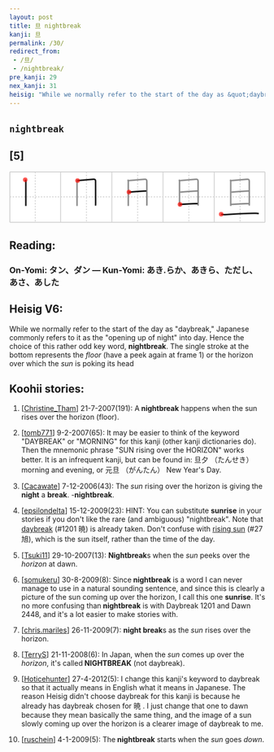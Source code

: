 ```yaml
---
layout: post
title: 旦 nightbreak
kanji: 旦
permalink: /30/
redirect_from:
 - /旦/
 - /nightbreak/
pre_kanji: 29
nex_kanji: 31
heisig: "While we normally refer to the start of the day as &quot;daybreak,&quot; Japanese commonly refers to it as the &quot;opening up of night&quot; into day. Hence the choice of this rather odd key word, <b>nightbreak</b>. The single stroke at the bottom represents the <i>floor</i> (have a peek again at frame 1) or the horizon over which the <i>sun</i> is poking its head"
---
```


## `nightbreak`

## [5]

<div class="stroke"><img src="../images/E697A6.png" /></div>

## Reading:

### On-Yomi: タン、ダン &mdash; Kun-Yomi: あき.らか、あきら、ただし、あさ、あした

## Heisig V6:

While we normally refer to the start of the day as &quot;daybreak,&quot; Japanese commonly refers to it as the &quot;opening up of night&quot; into day. Hence the choice of this rather odd key word, <b>nightbreak</b>. The single stroke at the bottom represents the <i>floor</i> (have a peek again at frame 1) or the horizon over which the <i>sun</i> is poking its head

## Koohii stories:

1) [<a href="http://kanji.koohii.com/profile/Christine_Tham">Christine_Tham</a>] 21-7-2007(191): A<strong> nightbreak</strong> happens when the sun rises over the horizon (floor).

2) [<a href="http://kanji.koohii.com/profile/tomb771">tomb771</a>] 9-2-2007(65): It may be easier to think of the keyword &quot;DAYBREAK&quot; or &quot;MORNING&quot; for this kanji (other kanji dictionaries do). Then the mnemonic phrase &quot;SUN rising over the HORIZON&quot; works better. It is an infrequent kanji, but can be found in: 旦夕 （たんせき） morning and evening, or 元旦 （がんたん） New Year&#039;s Day.

3) [<a href="http://kanji.koohii.com/profile/Cacawate">Cacawate</a>] 7-12-2006(43): The <em>sun</em> rising over the horizon is giving the <strong>night</strong> a <strong>break</strong>. -<strong>nightbreak</strong>.

4) [<a href="http://kanji.koohii.com/profile/epsilondelta">epsilondelta</a>] 15-12-2009(23): HINT: You can substitute <strong>sunrise</strong> in your stories if you don&#039;t like the rare (and ambiguous) &quot;nightbreak&quot;. Note that <a href="../1201">daybreak</a> (#1201 暁) is already taken. Don&#039;t confuse with <a href="../27">rising sun</a> (#27 旭), which is the sun itself, rather than the time of the day.

5) [<a href="http://kanji.koohii.com/profile/Tsuki11">Tsuki11</a>] 29-10-2007(13): <strong>Nightbreak</strong>s when the <em>sun</em> peeks over the <em>horizon</em> at dawn.

6) [<a href="http://kanji.koohii.com/profile/somukeru">somukeru</a>] 30-8-2009(8): Since<strong> nightbreak</strong> is a word I can never manage to use in a natural sounding sentence, and since this is clearly a picture of the sun coming up over the horizon, I call this one <strong>sunrise</strong>. It&#039;s no more confusing than<strong> nightbreak</strong> is with Daybreak 1201 and Dawn 2448, and it&#039;s a lot easier to make stories with.

7) [<a href="http://kanji.koohii.com/profile/chris.mariles">chris.mariles</a>] 26-11-2009(7): <strong>night break</strong>s as the <em>sun</em> rises over the horizon.

8) [<a href="http://kanji.koohii.com/profile/TerryS">TerryS</a>] 21-11-2008(6): In Japan, when the <em>sun</em> comes up over the <em>horizon</em>, it&#039;s called<strong> NIGHTBREAK</strong> (not daybreak).

9) [<a href="http://kanji.koohii.com/profile/Hoticehunter">Hoticehunter</a>] 27-4-2012(5): I change this kanji&#039;s keyword to daybreak so that it actually means in English what it means in Japanese. The reason Heisig didn&#039;t choose daybreak for this kanji is because he already has daybreak chosen for 暁 . I just change that one to dawn because they mean basically the same thing, and the image of a sun slowly coming up over the horizon is a clearer image of daybreak to me.

10) [<a href="http://kanji.koohii.com/profile/ruschein">ruschein</a>] 4-1-2009(5): The<strong> nightbreak</strong> starts when the <em>sun</em> goes <em>down</em>.
